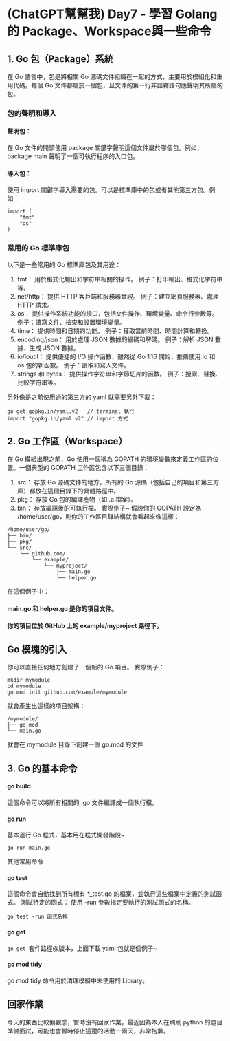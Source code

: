 # (ChatGPT幫幫我) Day7 - 學習 Golang 的 Package、Workspace與一些命令

## 1. Go 包（Package）系統
在 Go 語言中，包是將相關 Go 源碼文件組織在一起的方式，主要用於模組化和重用代碼。每個 Go 文件都屬於一個包，且文件的第一行非註釋語句應聲明其所屬的包。

### 包的聲明和導入
#### 聲明包：
在 Go 文件的開頭使用 package 關鍵字聲明這個文件屬於哪個包。例如，package main 聲明了一個可執行程序的入口包。

#### 導入包：
使用 import 關鍵字導入需要的包。可以是標準庫中的包或者其他第三方包。例如：
```go!
import (
    "fmt"
    "os"
)
```
### 常用的 Go 標準庫包
以下是一些常用的 Go 標準庫包及其用途：
1. fmt：
用於格式化輸出和字符串相關的操作。
例子：打印輸出、格式化字符串等。
2. net/http：
提供 HTTP 客戶端和服務器實現。
例子：建立網頁服務器、處理 HTTP 請求。
3. os：
提供操作系統功能的接口，包括文件操作、環境變量、命令行參數等。
例子：讀寫文件、檢查和設置環境變量。
4. time：
提供時間和日期的功能。
例子：獲取當前時間、時間計算和轉換。
5. encoding/json：
用於處理 JSON 數據的編碼和解碼。
例子：解析 JSON 數據、生成 JSON 數據。
6. io/ioutil：
提供便捷的 I/O 操作函數，雖然從 Go 1.16 開始，推薦使用 io 和 os 包的新函數。
例子：讀取和寫入文件。
7. strings 和 bytes：
提供操作字符串和字節切片的函數。
例子：搜索、替換、比較字符串等。

另外像是之前使用過的第三方的 yaml 就需要另外下載：
```go!
go get gopkg.in/yaml.v2   // terminal 執行
import "gopkg.in/yaml.v2" // import 方式
```

## 2. Go 工作區（Workspace）

在 Go 模組出現之前，Go 使用一個稱為 GOPATH 的環境變數來定義工作區的位置。一個典型的 GOPATH 工作區包含以下三個目錄：

1. src：
存放 Go 源碼文件的地方。所有的 Go 源碼（包括自己的項目和第三方庫）都放在這個目錄下的具體路徑中。
2. pkg：
存放 Go 包的編譯產物（如 .a 檔案）。
3. bin：
存放編譯後的可執行檔。
實際例子~
假設你的 GOPATH 設定為 /home/user/go，則你的工作區目錄結構就會看起來像這樣：
```go!
/home/user/go/
├── bin/
├── pkg/
└── src/
    └── github.com/
        └── example/
            └── myproject/
                ├── main.go
                └── helper.go
```
在這個例子中：

#### main.go 和 helper.go 是你的項目文件。
#### 你的項目位於 GitHub 上的 example/myproject 路徑下。

## Go 模塊的引入
你可以直接任何地方創建了一個新的 Go 項目。
實際例子：
```go!
mkdir mymodule
cd mymodule
go mod init github.com/example/mymodule
```
就會產生出這樣的項目架構：
```go!
/mymodule/
├── go.mod
└── main.go
```
就會在 mymodule 目錄下創建一個 go.mod 的文件

## 3. Go 的基本命令

#### go build
這個命令可以將所有相關的 .go 文件編譯成一個執行檔。

#### go run
基本運行 Go 程式，基本用在程式開發階段~
```go!
go run main.go
```
其他常用命令

#### go test 
這個命令會自動找到所有標有 *_test.go 的檔案，並執行這些檔案中定義的測試函式。
測試特定的函式：
使用 -run 參數指定要執行的測試函式的名稱。
```go!
go test -run 函式名稱
```
#### go get
`go get `套件路徑@版本，上面下載 yaml 包就是個例子~
#### go mod tidy

go mod tidy 命令用於清理模組中未使用的 Library。


## 回家作業
今天的東西比較偏觀念，暫時沒有回家作業，最近因為本人在刷刷 python 的題目準備面試，可能也會暫時停止這邊的活動一兩天，非常抱歉。
